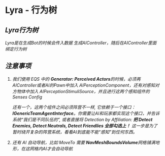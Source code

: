 # Lyra - 行为树


## ***Lyra行为树***

*Lyra是在生成Bot的时候会传入数据 生成AIController，随后在AIController里面绑定行为树*

## ***注意事项***

1. *我们使用 EQS 中的 **Generator: Perceived Actors**的时候，必须再AIController或者AI的Pawn中加入 AIPerceptionComponent，还有对感知对方物体中加入 AIPerceptionStimuliSource，并且进行这两个感知组件的 Senses Config*

   *还有一个，这两个组件之间必须阵营不一样, 它依赖于一个接口：**IGenericTeamAgentInterface**。你需要让AI和玩家都实现这个接口，并告诉系统“我们是不同队伍的”, 或者直接将 Detection by Affiliation: **把 Detect Enemies, Detect Neutrals, Detect Friendlies 全部勾选上！** 这一步是为了暂时绕开复杂的阵营系统，看看AI到底能不能“感知”到任何东西。*

2. *还有 AI 自动导航，比如 MoveTo 需要 **NavMeshBoundsVolume**网格铺满地形，在这网格内AI才会自动导航*

